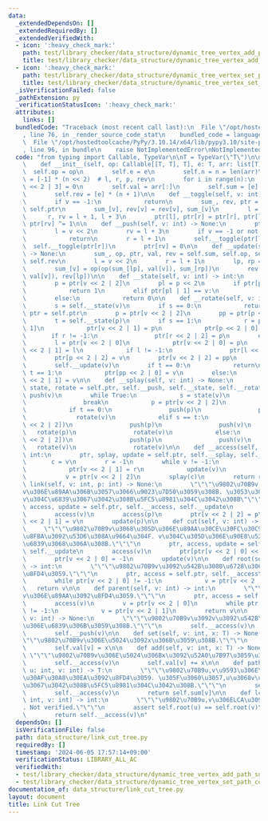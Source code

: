 ```yaml
---
data:
  _extendedDependsOn: []
  _extendedRequiredBy: []
  _extendedVerifiedWith:
  - icon: ':heavy_check_mark:'
    path: test/library_checker/data_structure/dynamic_tree_vertex_add_path_sum.test.py
    title: test/library_checker/data_structure/dynamic_tree_vertex_add_path_sum.test.py
  - icon: ':heavy_check_mark:'
    path: test/library_checker/data_structure/dynamic_tree_vertex_set_path_composite.test.py
    title: test/library_checker/data_structure/dynamic_tree_vertex_set_path_composite.test.py
  _isVerificationFailed: false
  _pathExtension: py
  _verificationStatusIcon: ':heavy_check_mark:'
  attributes:
    links: []
  bundledCode: "Traceback (most recent call last):\n  File \"/opt/hostedtoolcache/PyPy/3.10.14/x64/lib/pypy3.10/site-packages/onlinejudge_verify/documentation/build.py\"\
    , line 76, in _render_source_code_stat\n    bundled_code = language.bundle(\n\
    \  File \"/opt/hostedtoolcache/PyPy/3.10.14/x64/lib/pypy3.10/site-packages/onlinejudge_verify/languages/python.py\"\
    , line 96, in bundle\n    raise NotImplementedError\nNotImplementedError\n"
  code: "from typing import Callable, TypeVar\n\nT = TypeVar(\"T\")\n\n\nclass LinkCutTree:\n\
    \    def __init__(self, op: Callable[[T, T], T], e: T, arr: list[T]):\n      \
    \  self.op = op\n        self.e = e\n        self.n = n = len(arr)\n        self.ptr\
    \ = [-1] * (n << 2)  # l, r, p, rev\n        for i in range(n):\n            self.ptr[i\
    \ << 2 | 3] = 0\n        self.val = arr[:]\n        self.sum = [e] * (n + 1)\n\
    \        self.rev = [e] * (n + 1)\n\n    def __toggle(self, v: int) -> None:\n\
    \        if v == -1:\n            return\n        sum_, rev, ptr = self.sum, self.rev,\
    \ self.ptr\n        sum_[v], rev[v] = rev[v], sum_[v]\n        l = v << 2\n  \
    \      r, rv = l + 1, l + 3\n        ptr[l], ptr[r] = ptr[r], ptr[l]\n       \
    \ ptr[rv] ^= 1\n\n    def __push(self, v: int) -> None:\n        ptr = self.ptr\n\
    \        l = v << 2\n        rv = l + 3\n        if v == -1 or not ptr[rv]:\n\
    \            return\n        r = l + 1\n        self.__toggle(ptr[l])\n      \
    \  self.__toggle(ptr[r])\n        ptr[rv] = 0\n\n    def __update(self, v: int)\
    \ -> None:\n        sum_, op, ptr, val, rev = self.sum, self.op, self.ptr, self.val,\
    \ self.rev\n        l = v << 2\n        r = l + 1\n        lp, rp = ptr[l], ptr[r]\n\
    \        sum_[v] = op(op(sum_[lp], val[v]), sum_[rp])\n        rev[v] = op(op(rev[rp],\
    \ val[v]), rev[lp])\n\n    def __state(self, v: int) -> int:\n        ptr = self.ptr\n\
    \        p = ptr[v << 2 | 2]\n        pl = p << 2\n        if ptr[pl] == v:\n\
    \            return 1\n        elif ptr[pl | 1] == v:\n            return -1\n\
    \        else:\n            return 0\n\n    def __rotate(self, v: int) -> None:\n\
    \        s = self.__state(v)\n        if s == 0:\n            return\n       \
    \ ptr = self.ptr\n        p = ptr[v << 2 | 2]\n        pp = ptr[p << 2 | 2]\n\
    \        t = self.__state(p)\n        if s == 1:\n            r = ptr[v << 2 |\
    \ 1]\n            ptr[v << 2 | 1] = p\n            ptr[p << 2 | 0] = r\n     \
    \       if r != -1:\n                ptr[r << 2 | 2] = p\n        else:\n    \
    \        l = ptr[v << 2 | 0]\n            ptr[v << 2 | 0] = p\n            ptr[p\
    \ << 2 | 1] = l\n            if l != -1:\n                ptr[l << 2 | 2] = p\n\
    \        ptr[p << 2 | 2] = v\n        ptr[v << 2 | 2] = pp\n        self.__update(p)\n\
    \        self.__update(v)\n        if t == 0:\n            return\n        elif\
    \ t == 1:\n            ptr[pp << 2 | 0] = v\n        else:\n            ptr[pp\
    \ << 2 | 1] = v\n\n    def __splay(self, v: int) -> None:\n        ptr, push,\
    \ state, rotate = self.ptr, self.__push, self.__state, self.__rotate\n       \
    \ push(v)\n        while True:\n            s = state(v)\n            if not s:\n\
    \                break\n            p = ptr[v << 2 | 2]\n            t = state(p)\n\
    \            if t == 0:\n                push(p)\n                push(v)\n  \
    \              rotate(v)\n            elif s == t:\n                push(ptr[p\
    \ << 2 | 2])\n                push(p)\n                push(v)\n             \
    \   rotate(p)\n                rotate(v)\n            else:\n                push(ptr[p\
    \ << 2 | 2])\n                push(p)\n                push(v)\n             \
    \   rotate(v)\n                rotate(v)\n\n    def __access(self, v: int) ->\
    \ int:\n        ptr, splay, update = self.ptr, self.__splay, self.__update\n \
    \       c = v\n        r = -1\n        while v != -1:\n            splay(v)\n\
    \            ptr[v << 2 | 1] = r\n            update(v)\n            r = v\n \
    \           v = ptr[v << 2 | 2]\n        splay(c)\n        return r\n\n    def\
    \ link(self, v: int, p: int) -> None:\n        \"\"\"\u9802\u70B9v,p\u3092,p\u3092\
    v\u306E\u89AA\u306B\u3057\u3066\u9023\u7D50\u3059\u308B. \u3053\u306E\u3068\u304D\
    v\u304C\u6839\u3067\u3042\u308B\u5FC5\u8981\u304C\u3042\u308B\"\"\"\n        ptr,\
    \ access, update = self.ptr, self.__access, self.__update\n        # self.evert(v)\n\
    \        access(v)\n        access(p)\n        ptr[v << 2 | 2] = p\n        ptr[p\
    \ << 2 | 1] = v\n        update(p)\n\n    def cut(self, v: int) -> None:\n   \
    \     \"\"\"\u9802\u70B9v\u3068\u305D\u306E\u89AA\u30CE\u30FC\u30C9\u3068\u306E\
    \u8FBA\u3092\u53D6\u308A\u9664\u304F. v\u304C\u305D\u306E\u90E8\u5206\u6728\u306E\
    \u6839\u3068\u306A\u308B.\"\"\"\n        ptr, access, update = self.ptr, self.__access,\
    \ self.__update\n        access(v)\n        ptr[ptr[v << 2 | 0] << 2 | 2] = -1\n\
    \        ptr[v << 2 | 0] = -1\n        update(v)\n\n    def root(self, v: int)\
    \ -> int:\n        \"\"\"\u9802\u70B9v\u3092\u542B\u3080\u6728\u306E\u6839\u3092\
    \u8FD4\u3059.\"\"\"\n        ptr, access = self.ptr, self.__access\n        access(v)\n\
    \        while ptr[v << 2 | 0] != -1:\n            v = ptr[v << 2 | 0]\n     \
    \   return v\n\n    def parent(self, v: int) -> int:\n        \"\"\"\u9802\u70B9\
    v\u306E\u89AA\u3092\u8FD4\u3059.\"\"\"\n        ptr, access = self.ptr, self.__access\n\
    \        access(v)\n        v = ptr[v << 2 | 0]\n        while ptr[v << 2 | 1]\
    \ != -1:\n            v = ptr[v << 2 | 1]\n        return v\n\n    def evert(self,\
    \ v: int) -> None:\n        \"\"\"\u9802\u70B9v\u3092v\u3092\u542B\u3080\u6728\
    \u306E\u6839\u306B\u3059\u308B.\"\"\"\n        self.__access(v)\n        self.__toggle(v)\n\
    \        self.__push(v)\n\n    def set(self, v: int, x: T) -> None:\n        \"\
    \"\"\u9802\u70B9v\u306E\u5024\u3092x\u306B\u3059\u308B.\"\"\"\n        self.__access(v)\n\
    \        self.val[v] = x\n\n    def add(self, v: int, x: T) -> None:\n       \
    \ \"\"\"\u9802\u70B9v\u306E\u5024\u306Bx\u3092\u52A0\u7B97\u3059\u308B.\"\"\"\n\
    \        self.__access(v)\n        self.val[v] += x\n\n    def path_query(self,\
    \ u: int, v: int) -> T:\n        \"\"\"\u9802\u70B9u,v\u9593\u306E\u30D1\u30B9\
    \u30AF\u30A8\u30EA\u3092\u8FD4\u3059. \u305F\u3060\u3057,u\u3068v\u306F\u9023\u7D50\
    \u3067\u3042\u308B\u5FC5\u8981\u304C\u3042\u308B.\"\"\"\n        self.evert(u)\n\
    \        self.__access(v)\n        return self.sum[v]\n\n    def lca(self, u:\
    \ int, v: int) -> int:\n        \"\"\"\u9802\u70B9u,v\u306ELCA\u3092\u8FD4\u3059\
    . Not verified.\"\"\"\n        assert self.root(u) == self.root(v)\n        self.__access(u)\n\
    \        return self.__access(v)\n"
  dependsOn: []
  isVerificationFile: false
  path: data_structure/link_cut_tree.py
  requiredBy: []
  timestamp: '2024-06-05 17:57:14+09:00'
  verificationStatus: LIBRARY_ALL_AC
  verifiedWith:
  - test/library_checker/data_structure/dynamic_tree_vertex_add_path_sum.test.py
  - test/library_checker/data_structure/dynamic_tree_vertex_set_path_composite.test.py
documentation_of: data_structure/link_cut_tree.py
layout: document
title: Link Cut Tree
---
```

